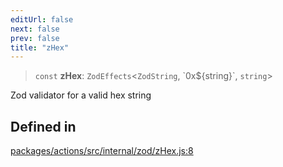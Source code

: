 ```yaml
---
editUrl: false
next: false
prev: false
title: "zHex"
---
```


> `const` **zHex**: `ZodEffects`\<`ZodString`, \`0x$\{string\}\`, `string`\>

Zod validator for a valid hex string

## Defined in

[packages/actions/src/internal/zod/zHex.js:8](https://github.com/qbzzt/tevm-monorepo/blob/main/packages/actions/src/internal/zod/zHex.js#L8)
